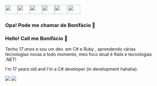 <img src="https://cdn.jsdelivr.net/gh/devicons/devicon/icons/csharp/csharp-original.svg" height="30" width="40" /><img src="https://cdn.jsdelivr.net/gh/devicons/devicon/icons/dot-net/dot-net-original-wordmark.svg" height="30" width="40"/><img src="https://user-images.githubusercontent.com/25181517/192603748-3ac17112-3653-4257-80da-a57334b11411.png" height="30" width="40"/><img src="https://cdn.jsdelivr.net/gh/devicons/devicon/icons/mysql/mysql-original-wordmark.svg" height="30" width="40"/><img src="https://cdn.jsdelivr.net/gh/devicons/devicon/icons/git/git-original.svg" height="30" width="40"/>
            <img src="https://cdn.jsdelivr.net/gh/devicons/devicon/icons/linux/linux-original.svg" height="30" width="40"/>
          
          
          

### Opa! Pode me chamar de Bonifácio 👻
### Hello! Call me Bonifácio 👻

Tenho *17 anos* e sou um dev. em C# e Ruby , aprendendo várias técnologias novas a todo momento, meu foco atual é Rails e tecnologias .NET!

I'm 17 years old and I'm a C# developer (in development hahaha).


<a href="https://www.linkedin.com/in/pedro-bonifácio-9869a9263/" target="_blank"><img src="https://img.shields.io/badge/LinkedIn-0077B5?style=for-the-badge&logo=linkedin&logoColor=white" target="_blank"></a>
<a href="https://www.instagram.com/37.boni/" target="_blank"><img src="https://img.shields.io/badge/Instagram-E4405F?style=for-the-badge&logo=instagram&logoColor=white" target="_blank"></a>
